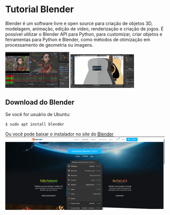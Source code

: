 # Tutorial Blender

Blender é um software livre e open source para criação de objetos 3D, modelagem, animação, edição de vídeo, renderização e criação de jogos. É possível utilizar o Blender API para Python, para customizar, criar objetos e ferramentas para Python e Blender, como métodos de otimização em processamento de geometria ou imagens.

<img src="fig/animation.jpg" width="40%"/>
<img src="fig/guitar.png" width="40%"/>

## Download do Blender

Se você for usuário de Ubuntu:

```python
$ sudo apt install blender
```

Ou você pode baixar o instalador no site do [Blender](https://www.blender.org/download/)
![Download](fig/site.png)
